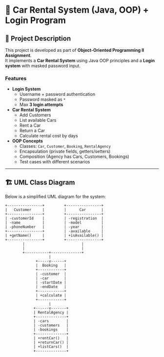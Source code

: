 # 🚗 Car Rental System (Java, OOP) + Login Program

## 📌 Project Description
This project is developed as part of **Object-Oriented Programming II Assignment**.  
It implements a **Car Rental System** using Java OOP principles and a **Login system** with masked password input.

### Features
- **Login System**
  - Username + password authentication
  - Password masked as `*`
  - Max **3 login attempts**
- **Car Rental System**
  - Add Customers
  - List available Cars
  - Rent a Car
  - Return a Car
  - Calculate rental cost by days
- **OOP Concepts**
  - Classes: `Car`, `Customer`, `Booking`, `RentalAgency`
  - Encapsulation (private fields, getters/setters)
  - Composition (Agency has Cars, Customers, Bookings)
  - Test cases with different scenarios

---

## 🏗️ UML Class Diagram
Below is a simplified UML diagram for the system:

```plaintext
+----------------+         +----------------+
|   Customer     |         |      Car       |
+----------------+         +----------------+
| -customerId    |         | -registration  |
| -name          |         | -model         |
| -phoneNumber   |         | -year          |
+----------------+         | -available     |
| +getName()     |         | +isAvailable() |
+----------------+         +----------------+
        |                          |
        |                          |
        +-----------+--------------+
                    |
              +-----v------+
              |  Booking   |
              +------------+
              | -customer  |
              | -car       |
              | -startDate |
              | -endDate   |
              +------------+
              | +calculate |
              +------------+
                    |
             +------v-------+
             | RentalAgency |
             +--------------+
             | -cars        |
             | -customers   |
             | -bookings    |
             +--------------+
             | +rentCar()   |
             | +returnCar() |
             | +listCars()  |
             +--------------+
